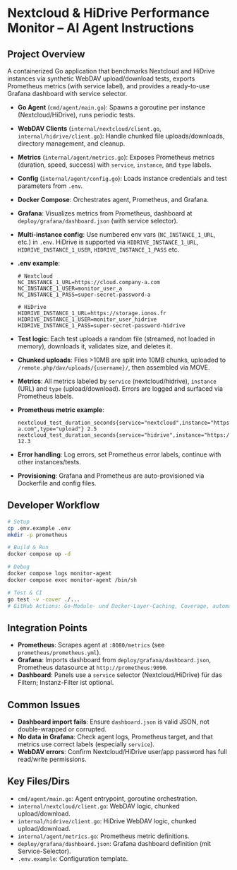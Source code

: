 

# Nextcloud & HiDrive Performance Monitor – AI Agent Instructions

## Project Overview
A containerized Go application that benchmarks Nextcloud and HiDrive instances via synthetic WebDAV upload/download tests, exports Prometheus metrics (with service label), and provides a ready-to-use Grafana dashboard with service selector.

- **Go Agent** (`cmd/agent/main.go`): Spawns a goroutine per instance (Nextcloud/HiDrive), runs periodic tests.
- **WebDAV Clients** (`internal/nextcloud/client.go`, `internal/hidrive/client.go`): Handle chunked file uploads/downloads, directory management, and cleanup.
- **Metrics** (`internal/agent/metrics.go`): Exposes Prometheus metrics (duration, speed, success) with `service`, `instance`, and `type` labels.
- **Config** (`internal/agent/config.go`): Loads instance credentials and test parameters from `.env`.
- **Docker Compose**: Orchestrates agent, Prometheus, and Grafana.
- **Grafana**: Visualizes metrics from Prometheus, dashboard at `deploy/grafana/dashboard.json` (with service selector).

- **Multi-instance config**: Use numbered env vars (`NC_INSTANCE_1_URL`, etc.) in `.env`. HiDrive is supported via `HIDRIVE_INSTANCE_1_URL`, `HIDRIVE_INSTANCE_1_USER`, `HIDRIVE_INSTANCE_1_PASS` etc.
- **.env example**:
	```env
	# Nextcloud
	NC_INSTANCE_1_URL=https://cloud.company-a.com
	NC_INSTANCE_1_USER=monitor_user_a
	NC_INSTANCE_1_PASS=super-secret-password-a

	# HiDrive
	HIDRIVE_INSTANCE_1_URL=https://storage.ionos.fr
	HIDRIVE_INSTANCE_1_USER=monitor_user_hidrive
	HIDRIVE_INSTANCE_1_PASS=super-secret-password-hidrive
	```
- **Test logic**: Each test uploads a random file (streamed, not loaded in memory), downloads it, validates size, and deletes it.
- **Chunked uploads**: Files >10MB are split into 10MB chunks, uploaded to `/remote.php/dav/uploads/{username}/`, then assembled via MOVE.
- **Metrics**: All metrics labeled by `service` (nextcloud/hidrive), `instance` (URL) and `type` (upload/download). Errors are logged and surfaced via Prometheus labels.
- **Prometheus metric example**:
	```
	nextcloud_test_duration_seconds{service="nextcloud",instance="https://cloud.company-a.com",type="upload"} 2.5
	nextcloud_test_duration_seconds{service="hidrive",instance="https://storage.ionos.fr",type="upload"} 12.3
	```
- **Error handling**: Log errors, set Prometheus error labels, continue with other instances/tests.
- **Provisioning**: Grafana and Prometheus are auto-provisioned via Dockerfile and config files.

## Developer Workflow
```bash
# Setup
cp .env.example .env
mkdir -p prometheus

# Build & Run
docker compose up -d

# Debug
docker compose logs monitor-agent
docker compose exec monitor-agent /bin/sh

# Test & CI
go test -v -cover ./...
# GitHub Actions: Go-Module- und Docker-Layer-Caching, Coverage, automatischer Build/Push bei Tags
```

## Integration Points
- **Prometheus**: Scrapes agent at `:8080/metrics` (see `prometheus/prometheus.yml`).
- **Grafana**: Imports dashboard from `deploy/grafana/dashboard.json`, Prometheus datasource at `http://prometheus:9090`.
- **Dashboard**: Panels use a `service` selector (Nextcloud/HiDrive) für das Filtern; Instanz-Filter ist optional.

## Common Issues
- **Dashboard import fails**: Ensure `dashboard.json` is valid JSON, not double-wrapped or corrupted.
- **No data in Grafana**: Check agent logs, Prometheus target, and that metrics use correct labels (especially `service`).
- **WebDAV errors**: Confirm Nextcloud/HiDrive user/app password has full read/write permissions.

## Key Files/Dirs
- `cmd/agent/main.go`: Agent entrypoint, goroutine orchestration.
- `internal/nextcloud/client.go`: WebDAV logic, chunked upload/download.
- `internal/hidrive/client.go`: HiDrive WebDAV logic, chunked upload/download.
- `internal/agent/metrics.go`: Prometheus metric definitions.
- `deploy/grafana/dashboard.json`: Grafana dashboard definition (mit Service-Selector).
- `.env.example`: Configuration template.
